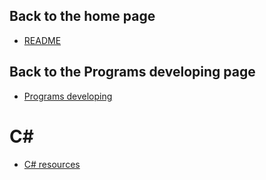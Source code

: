 ## Back to the home page
- [README](../../README.md)

## Back to the Programs developing page
- [Programs developing](../README.md)

# C#
- [C# resources](C%23%20resources.md)
